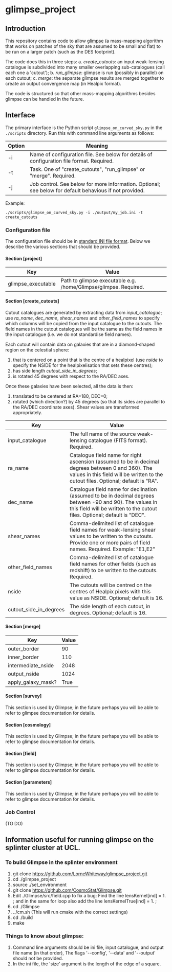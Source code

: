 # glimpse_project

## Introduction

This repository contains code to allow [glimpse](https://github.com/CosmoStat/Glimpse) (a mass-mapping algorithm that works on patches of the sky that are assumed to be small and flat) to be run on a larger patch (such as the DES footprint).

The code does this in three steps:
a. *create_cutouts*: an input weak-lensing catalogue is subdivided into many smaller overlapping sub-catalogues (call each one a 'cutout');
b. *run_glimpse*: glimpse is run (possibly in parallel) on each cutout;
c. *merge*: the separate glimpse results are merged together to create an output convergence map (in Healpix format).

The code is structured so that other mass-mapping algorithms besides glimpse can be handled in the future.

## Interface

The primary interface is the Python script `glimpse_on_curved_sky.py` in the `./scripts` directory. Run this with command line arguments as follows:

| Option | Meaning |
| --- | --- |
| -i | Name of configuration file. See below for details of configuration file format. Required. |
| -t | Task. One of "create_cutouts", "run_glimpse" or "merge". Required. |
| -j | Job control. See below for more information. Optional; see below for default behavious if not provided. |

Example:
```
./scripts/glimpse_on_curved_sky.py -i ./output/my_job.ini -t create_cutouts
```

### Configuration file

The configuration file should be in [standard INI file format](https://en.wikipedia.org/wiki/INI_file). Below we describe the various sections that should be provided.

#### Section [project]

| Key | Value |
| --- | --- |
| glimpse_executable | Path to glimpse executable e.g. /home/Glimpse/glimpse. Required. |

#### Section [create_cutouts]

Cutout catalogues are generated by extracting data from *input_catalogue*; use *ra_name*, *dec_name*, *shear_names* and *other_field_names* to specify which columns will be copied from the input catalogue to the cutouts. The field names in the cutout catalogues will be the same as the field names in the input catalogue (i.e. we do not standardise field names).

Each cutout will contain data on galaxies that are in a diamond-shaped region on the celestial sphere:
1. that is centered on a point that is the centre of a healpixel (use *nside* to specify the NSIDE for the healpixelisation that sets these centres);
2. has side length *cutout_side_in_degrees*;
3. is rotated 45 degrees with respect to the RA/DEC axes.

Once these galaxies have been selected, all the data is then:
1. translated to be centered at RA=180, DEC=0;
2. rotated (which direction?) by 45 degrees (so that its sides are parallel to the RA/DEC coordinate axes). Shear values are transformed appropriately.

| Key | Value |
| --- | --- |
| input_catalogue | The full name of the source weak-lensing catalogue (FITS format). Required. |
| ra_name | Catalogue field name for right ascension (assumed to be in decimal degrees between 0 and 360). The values in this field will be written to the cutout files. Optional; default is "RA". |
| dec_name | Catalogue field name for declination (assumed to be in decimal degrees between -90 and 90). The values in this field will be written to the cutout files. Optional; default is "DEC". |
| shear_names | Comma-delimited list of catalogue field names for weak-lensing shear values to be written to the cutouts. Provide one or more pairs of field names. Required. Example: "E1,E2"|
| other_field_names | Comma-delimited list of catalogue field names for other fields (such as redshift) to be written to the cutouts. Required. |
| nside | The cutouts will be centred on the centres of Healpix pixels with this value as NSIDE. Optional; default is 16. |
| cutout_side_in_degrees | The side length of each cutout, in degrees. Optional; default is 16. |

#### Section [merge]

| Key | Value |
| --- | --- |
| outer_border | 90 |
| inner_border | 110 |
| intermediate_nside | 2048 |
| output_nside | 1024 |
| apply_galaxy_mask? | True |

#### Section [survey]

This section is used by Glimpse; in the future perhaps you will be able to refer to glimpse documentation for details.

#### Section [cosmology]

This section is used by Glimpse; in the future perhaps you will be able to refer to glimpse documentation for details.

#### Section [field]

This section is used by Glimpse; in the future perhaps you will be able to refer to glimpse documentation for details.

#### Section [parameters]

This section is used by Glimpse; in the future perhaps you will be able to refer to glimpse documentation for details.



### Job Control

(TO DO)

## Information useful for running glimpse on the splinter cluster at UCL.

### To build Glimpse in the splinter environment

1. git clone https://github.com/LorneWhiteway/glimpse_project.git
2. cd ./glimpse_project
3. source ./set_environment
4. git clone https://github.com/CosmoStat/Glimpse.git
5. Edit ./Glimpse/src/field.cpp to fix a bug: Find the line 
lensKernel[ind] = 1. ;
and in the same for loop also add the line
lensKernelTrue[ind] = 1. ;
6. cd ./Glimpse
7. ../cm.sh (This will run cmake with the correct settings)
8. cd ./build
9. make

### Things to know about glimpse:
1. Command line arguments should be ini file, input catalogue, and output file name (in that order), The flags '--config', '--data' and '--output' should not be provided.
2. In the ini file, the 'size' argument is the length of the edge of a square. 